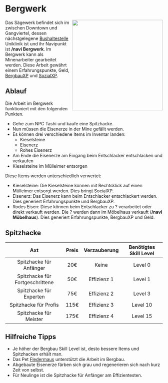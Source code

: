 # Bergwerk


<img align="right" width="290" eight="290" src="../../../assets/​image/​nebenjobs/​bergwerk.png">



Das Sägewerk befindet sich im zwischen Downtown und Gangviertel, dessen nächstgelegene [Bushaltestelle](../../pages/öpnv/Bus.md) Uniklinik ist und ihr Navipunkt ist **/navi Bergwerk**.
Im Bergwerk kann als Minenarbeiter gearbeitet werden. Diese Arbeit gewährt einem Erfahrungspunkte, Geld, [BergbauXP](../../pages/skills/bergbau.md) und [SozialXP](../../pages/skills/social.md). 

## Ablauf

Die Arbeit im Bergwerk funktioniert mit den folgenden Punkten.

- Gehe zum NPC Tashi und kaufe eine Spitzhacke. 
- Nun müssen die Eisenerze in der Mine gefällt werden.
- Es können drei verschiedene Items im Inventar landen: 
   - Kieselsteine 
   - Eisenerz
   - Rohes Eisenerz
- Am Ende die Eisenerze am Eingang beim Entschlacker entschlacken und verkaufen
- Kieselsteine im Mülleimer entsorgen


Diese Items werden unterschiedlich verwertet: 

* Kieselsteine: Die Kieselsteine können mit Rechtsklick auf einen Mülleimer entsorgt werden. Dies bringt SocialXP.
* Eisenerz: Das Eisenerz kann beim Entschlacker entschlackert werden. Dies generiert Erfahrungspunkte und BergbauXP.
* Rodes Eisen: Diese können beim Entschlacker zu ? verarbeitet oder direkt verkauft werden. Die ? werden dann im Möbelhaus verkauft (**/navi Möbelhaus**). Dies generiert Erfahrungspunkte, BergbauXP und Geld.

## Spitzhacke

| Axt | Preis | Verzauberung | Benötígtes Skill Level |
| :-: | :-: | :-: | :-: |
| Spitzhacke für Anfänger | 20€ | Keine | Level 0 |
| Spitzhacke für Fortgeschrittene | 50€ | Effizienz 1 | Level 1 |
| Spitzhacke für Experten | 75€ | Effizienz 2 | Level 3 |
| Spitzhacke für Profis | 115€ | Effizienz 3 | Level 10 |
| Spitzhacke für Meister | 175€ | Effizienz 4 | Level 15 |


## Hilfreiche Tipps

* Je höher der Bergbau Skill Level ist, desto bessere Items und Spitzhacken erhält man.
* Das Pet [Fledermaus](../../pages/pets/fledermaus.md) unterstützt die Arbeit im Bergbau.
* Abgebaute Eisenerze färben sich grau und regenerieren sich nach kurz Zeit von selbst.
* Für Neulinge ist die Spitzhacke für Anfänger am Effizientesten.
